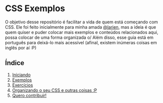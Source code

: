 # CSS Exemplos

 O objetivo desse repositório é facilitar a vida de quem está começando com CSS.
Ele foi feito inicialmente para minha amada [@larien](https://github.com/larien), mas a ideia é que quem quiser e puder colocar mais exemplos e conteúdos relacionados aqui, possa colocar de uma
forma organizada o/
 Além disso, esse guia está em português para deixá-lo mais acessível (afinal, existem
inúmeras coisas em inglês por aí :P)

## Índice

1. [Iniciando](./iniciando/README.md)
1. [Exemplos](./exemplos/README.md)
1. [Exercícios](./exercicios/README.md)
1. [Organizando o seu CSS e outras coisas :P](./organizacao/README.md)
1. [Quero contribuir!](./contribuicao/README.md)

